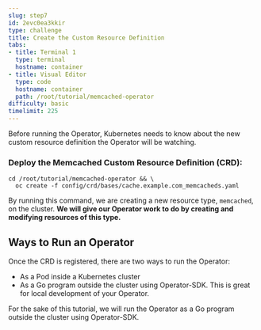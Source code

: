 ```yaml
---
slug: step7
id: 2evc0ea3kkir
type: challenge
title: Create the Custom Resource Definition
tabs:
- title: Terminal 1
  type: terminal
  hostname: container
- title: Visual Editor
  type: code
  hostname: container
  path: /root/tutorial/memcached-operator
difficulty: basic
timelimit: 225
---
```

Before running the Operator, Kubernetes needs to know about the new custom
resource definition the Operator will be watching.

### Deploy the Memcached Custom Resource Definition (CRD):

```
cd /root/tutorial/memcached-operator && \
  oc create -f config/crd/bases/cache.example.com_memcacheds.yaml
```

By running this command, we are creating a new resource type, `memcached`, on the cluster. __We will give our Operator work to do by creating and modifying resources of this type.__

## Ways to Run an Operator

Once the CRD is registered, there are two ways to run the Operator:

* As a Pod inside a Kubernetes cluster
* As a Go program outside the cluster using Operator-SDK. This is great for local development of your Operator.

For the sake of this tutorial, we will run the Operator as a Go program outside the cluster using Operator-SDK.